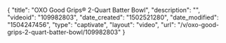 {
    "title": "OXO Good Grips&reg; 2-Quart Batter Bowl",
    "description": "",
    "videoid": "109982803",
    "date_created": "1502521280",
    "date_modified": "1504247456",
    "type": "captivate",
    "layout": "video",
    "url": "\/v\/oxo-good-grips-2-quart-batter-bowl\/109982803"
}
